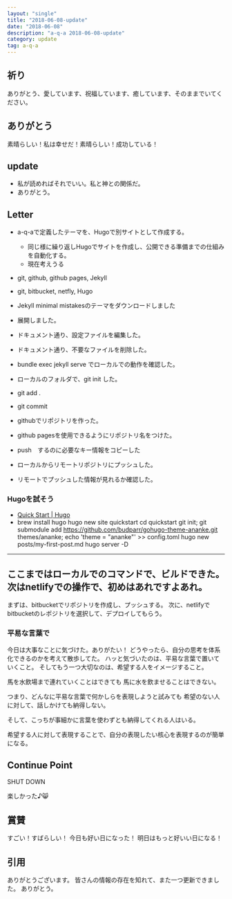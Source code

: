 ```yaml
---
layout: "single"
title: "2018-06-08-update"
date: "2018-06-08"
description: "a-q-a 2018-06-08-update"
category: update
tag: a-q-a
---
```

## 祈り
ありがとう、愛しています、祝福しています、癒しています、そのままでいてください。

## ありがとう
素晴らしい！私は幸せだ！素晴らしい！成功している！

## update
- 私が読めればそれでいい。私と神との関係だ。
- ありがとう。

## Letter
- a-q-aで定義したテーマを、Hugoで別サイトとして作成する。
  - 同じ様に繰り返しHugoでサイトを作成し、公開できる準備までの仕組みを自動化する。
  - 現在考えうる
- git, github, github pages, Jekyll
- git, bitbucket, netfly, Hugo

- Jekyll minimal mistakesのテーマをダウンロードしました
- 展開しました。
- ドキュメント通り、設定ファイルを編集した。
- ドキュメント通り、不要なファイルを削除した。
- bundle exec jekyll serve でローカルでの動作を確認した。
- ローカルのフォルダで、git init した。
- git add .
- git commit
- githubでリポジトリを作った。
- github pagesを使用できるようにリポジトリ名をつけた。
- push　するのに必要なキー情報をコピーした
- ローカルからリモートリポジトリにプッシュした。
- リモートでプッシュした情報が見れるか確認した。

### Hugoを試そう
- [Quick Start | Hugo](https://gohugo.io/getting-started/quick-start/)
- brew install hugo
hugo new site quickstart
cd quickstart
git init;
git submodule add https://github.com/budparr/gohugo-theme-ananke.git themes/ananke;
echo 'theme = "ananke"' >> config.toml
hugo new posts/my-first-post.md
hugo server -D
-----
ここまではローカルでのコマンドで、ビルドできた。
次はnetlifyでの操作で、初めはあれですよあれ。
-----
まずは、bitbucketでリポジトリを作成し、プッシュする。
次に、netlifyでbitbucketのレポジトリを選択して、デプロイしてもらう。

### 平易な言葉で
今日は大事なことに気づけた。ありがたい！
どうやったら、自分の思考を体系化できるのかを考えて散歩してた。
ハッと気づいたのは、平易な言葉で置いていくこと。
そしてもう一つ大切なのは、希望する人をイメージすること。

馬を水飲場まで連れていくことはできても
馬に水を飲ませることはできない。

つまり、どんなに平易な言葉で何かしらを表現しようと試みても
希望のない人に対して、話しかけても納得しない。

そして、こっちが事細かに言葉を使わずとも納得してくれる人はいる。

希望する人に対して表現することで、自分の表現したい核心を表現するのが簡単になる。

## Continue Point

SHUT DOWN

楽しかった♪:smile_cat:
## 賞賛
すごい！すばらしい！
今日も好い日になった！
明日はもっと好いい日になる！

## 引用
ありがとうございます。
皆さんの情報の存在を知れて、また一つ更新できました。
ありがとう。
